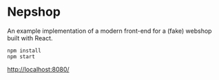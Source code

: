 # Nepshop

An example implementation of a modern front-end for a (fake) webshop built with React.

```
npm install
npm start
```

[http://localhost:8080/](http://localhost:8080/)
